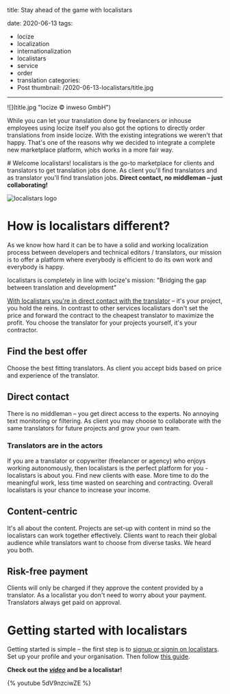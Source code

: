 title: Stay ahead of the game with localistars

date: 2020-06-13
tags:
  - locize
  - localization
  - internationalization
  - localistars
  - service
  - order
  - translation
categories:
  - Post
thumbnail: /2020-06-13-localistars/title.jpg
---

<div class="img-100">
![](title.jpg "locize © inweso GmbH")
</div>

While you can let your translation done by freelancers or inhouse employees using locize itself you also got the options to directly order translations from inside locize.
With the existing integrations we weren't that happy. That's one of the reasons why we decided to integrate a complete new marketplace platform, which works in a more fair way.


# Welcome localistars!
localistars is the go-to marketplace for clients and translators to get translation jobs done.
As client you'll find translators and as translator you'll find translation jobs.
**Direct contact, no middleman – just collaborating!**

![localistars logo](https://localistars.com/img/localistars_logo.svg)

# How is localistars different?
As we know how hard it can be to have a solid and working localization process between developers and technical editors / translators, our mission is to offer a platform where everybody is efficient to do its own work and everybody is happy.

localistars is completely in line with locize's mission: "Bridging the gap between translation and development"

[With localistars you're in direct contact with the translator](https://www.localistars.com/for-clients.html) – it's your project, you hold the reins. In contrast to other services localistars don't set the price and forward the contract to the cheapest translator to maximize the profit. You choose the translator for your projects yourself, it's your contractor.

## Find the best offer
Choose the best fitting translators.
As client you accept bids based on price and experience of the translator.

## Direct contact
There is no middleman – you get direct access to the experts. No annoying text monitoring or filtering.
As client you may choose to collaborate with the same translators for future projects and grow your own team.

### Translators are in the actors
If you are a translator or copywriter (freelancer or agency) who enjoys working autonomously, then localistars is the perfect platform for you - localistars is about you.
Find new clients with ease. More time to do the meaningful work, less time wasted on searching and contracting. Overall localistars is your chance to increase your income.

## Content-centric
It's all about the content. Projects are set-up with content in mind so the localistars can work together effectively.
Clients want to reach their global audience while translators want to choose from diverse tasks. We heard you both.

## Risk-free payment
Clients will only be charged if they approve the content provided by a translator.
As a localistar you don't need to worry about your payment.
Translators always get paid on approval.


# Getting started with localistars
Getting started is simple – the first step is to [signup or signin on localistars](https://www.localistars.app). Set up your profile and your organisation. Then follow [this guide](https://docs.locize.com/guides-tips-and-tricks/working-with-translators/localistars).

**Check out the [_video_](https://youtu.be/5dV9nzciwZE) and be a localistar!**

{% youtube 5dV9nzciwZE %}
